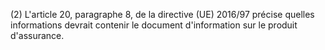 (2) L'article 20, paragraphe 8, de la directive (UE) 2016/97 précise quelles informations devrait contenir le document d'information sur le produit d'assurance.